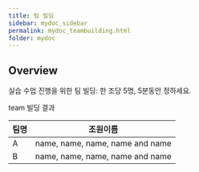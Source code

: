 ```yaml
---
title: 팀 빌딩
sidebar: mydoc_sidebar
permalink: mydoc_teambuilding.html
folder: mydoc
---
```


## Overview

실습 수업 진행을 위한 팀 빌딩: 한 조당 5명, 5분동안 정하세요.

team 빌딩 결과

팀명 | 조원이름 
------------ | -------------
A | name, name, name, name and name
B | name, name, name, name and name
